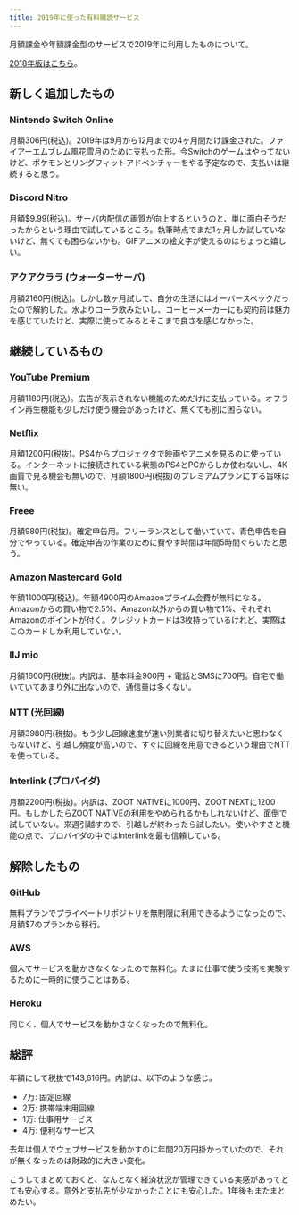 ```yaml
---
title: 2019年に使った有料購読サービス
---
```


月額課金や年額課金型のサービスで2019年に利用したものについて。

[2018年版はこちら][1]。

## 新しく追加したもの

### Nintendo Switch Online

月額306円(税込)。2019年は9月から12月までの4ヶ月間だけ課金された。ファイアーエムブレム風花雪月のために支払った形。今Switchのゲームはやってないけど、ポケモンとリングフィットアドベンチャーをやる予定なので、支払いは継続すると思う。

### Discord Nitro

月額$9.99(税込)。サーバ内配信の画質が向上するというのと、単に面白そうだったからという理由で試しているところ。執筆時点でまだ1ヶ月しか試していないけど、無くても困らないかも。GIFアニメの絵文字が使えるのはちょっと嬉しい。

### アクアクララ (ウォーターサーバ)

月額2160円(税込)。しかし数ヶ月試して、自分の生活にはオーバースペックだったので解約した。水よりコーラ飲みたいし、コーヒーメーカーにも契約前は魅力を感じていたけど、実際に使ってみるとそこまで良さを感じなかった。

## 継続しているもの

### YouTube Premium

月額1180円(税込)。広告が表示されない機能のためだけに支払っている。オフライン再生機能も少しだけ使う機会があったけど、無くても別に困らない。

### Netflix

月額1200円(税抜)。PS4からプロジェクタで映画やアニメを見るのに使っている。インターネットに接続されている状態のPS4とPCからしか使わないし、4K画質で見る機会も無いので、月額1800円(税抜)のプレミアムプランにする旨味は無い。

### Freee

月額980円(税抜)。確定申告用。フリーランスとして働いていて、青色申告を自分でやっている。確定申告の作業のために費やす時間は年間5時間ぐらいだと思う。

### Amazon Mastercard Gold

年額11000円(税込)。年額4900円のAmazonプライム会費が無料になる。Amazonからの買い物で2.5%、Amazon以外からの買い物で1%、それぞれAmazonのポイントが付く。クレジットカードは3枚持っているけれど、実際はこのカードしか利用していない。

### IIJ mio

月額1600円(税抜)。内訳は、基本料金900円 + 電話とSMSに700円。自宅で働いていてあまり外に出ないので、通信量は多くない。

### NTT (光回線)

月額3980円(税抜)。もう少し回線速度が速い別業者に切り替えたいと思わなくもないけど、引越し頻度が高いので、すぐに回線を用意できるという理由でNTTを使っている。

### Interlink (プロバイダ)

月額2200円(税抜)。内訳は、ZOOT NATIVEに1000円、ZOOT NEXTに1200円。もしかしたらZOOT NATIVEの利用をやめられるかもしれないけど、面倒で試していない。来週引越すので、引越しが終わったら試したい。使いやすさと機能の点で、プロバイダの中ではInterlinkを最も信頼している。


## 解除したもの

### GitHub

無料プランでプライベートリポジトリを無制限に利用できるようになったので、月額$7のプランから移行。

### AWS

個人でサービスを動かさなくなったので無料化。たまに仕事で使う技術を実験するために一時的に使うことはある。

### Heroku

同じく、個人でサービスを動かさなくなったので無料化。

## 総評

年額にして税抜で143,616円。内訳は、以下のような感じ。

- 7万: 固定回線
- 2万: 携帯端末用回線
- 1万: 仕事用サービス
- 4万: 便利なサービス

去年は個人でウェブサービスを動かすのに年間20万円掛かっていたので、それが無くなったのは財政的に大きい変化。

こうしてまとめておくと、なんとなく経済状況が管理できている実感があってとても安心する。意外と支払先が少なかったことにも安心した。1年後もまたまとめたい。

[1]: /articles/2018-11-26-subscriptions-2018
